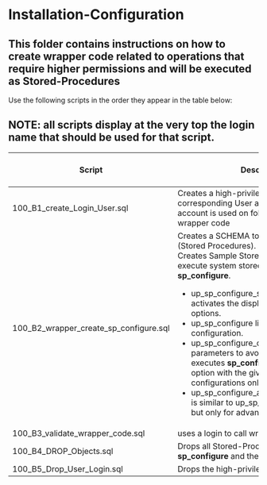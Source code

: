 # Installation-Configuration

## This folder contains instructions on how to create wrapper code related to operations that require higher permissions and will be executed as Stored-Procedures

Use the following scripts in the order they appear in the table below:

## NOTE: all scripts display at the very top the **login name** that should be used for that script. 

| Script | Description | SQL Server on VM | Azure SQL DB | Azure SQL MI |
| ----------- | ----------- | ----------- | ----------- | ----------- |
| 100_B1_create_Login_User.sql | Creates a high-privilege Login and corresponding User account on Master. This account is used on following scripts to create wrapper code |  Y | ? | ? |
| 100_B2_wrapper_create_sp_configure.sql | Creates a SCHEMA to contain a set of code (Stored Procedures).<br> Creates Sample Stored-Procedures to execute system stored procedure **sp_configure**.<ul><li>up_sp_configure_show_advanced_options activates the display of advanced options.</li><li>up_sp_configure lists SQL Server configuration.</li><li>up_sp_configure_option_value validates parameters to avoid SQL-Injection and executes **sp_configure** to change the option with the given value - for basic configurations only.</li><li>up_sp_configure_advanced_option_value is similar to up_sp_configure_option_value but only for advanced options</li></ul>   |  Y | ? | ? |
| 100_B3_validate_wrapper_code.sql | uses a login to call wrapper code|  Y | ? | ? |
| 100_B4_DROP_Objects.sql | Drops all Stored-Procedures related to **sp_configure** and the tools schema |  Y | ? | ? |
| 100_B5_Drop_User_Login.sql | Drops the high-privilege Login |  Y | ? | ? |
